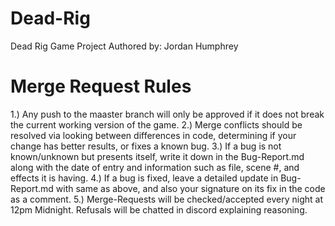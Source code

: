# Dead-Rig
Dead Rig Game Project
Authored by: Jordan Humphrey
# Merge Request Rules
1.) Any push to the maaster branch will only be approved if it does not break the current working version of the game.
2.) Merge conflicts should be resolved via looking between differences in code, determining if your change has better results, or fixes a known bug.
3.) If a bug is not known/unknown but presents itself, write it down in the Bug-Report.md along with the date of entry and information such as file, scene #, and effects it is having.
4.) If a bug is fixed, leave a detailed update in Bug-Report.md with same as above, and also your signature on its fix in the code as a comment.
5.) Merge-Requests will be checked/accepted every night at 12pm Midnight. Refusals will be chatted in discord explaining reasoning.

